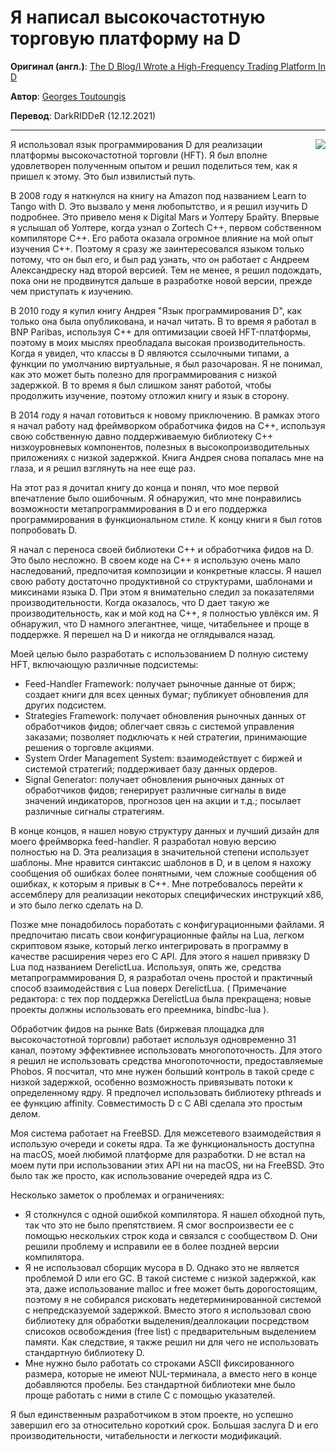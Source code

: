 # Я написал высокочастотную торговую платформу на D

**Оригинал (англ.)**: [The D Blog/I Wrote a High-Frequency Trading Platform In D](https://dlang.org/blog/2021/12/11/i-wrote-a-high-frequency-trading-platform-in-d/)

**Автор**: [Georges Toutoungis](https://dlang.org/blog/author/georgetoutoungis/)

**Перевод**: DarkRIDDeR (12.12.2021)

---

<img style="float: right; margin-left: 1em" src="https://i1.wp.com/dlang.org/blog/wp-content/uploads/2019/03/brain02.png?resize=200%2C200&ssl=1">

Я использовал язык программирования D для реализации платформы высокочастотной торговли (HFT). Я был вполне удовлетворен полученным опытом и решил поделиться тем, как я пришел к этому. Это был извилистый путь.

В 2008 году я наткнулся на книгу на Amazon под названием Learn to Tango with D. Это вызвало у меня любопытство, и я решил изучить D подробнее. Это привело меня к Digital Mars и Уолтеру Брайту. Впервые я услышал об Уолтере, когда узнал о Zortech C++, первом собственном компиляторе C++. Его работа оказала огромное влияние на мой опыт изучения C++. Поэтому я сразу же заинтересовался языком только потому, что он был его, и был рад узнать, что он работает с Андреем Александреску над второй версией. Тем не менее, я решил подождать, пока они не продвинутся дальше в разработке новой версии, прежде чем приступать к изучению.

В 2010 году я купил книгу Андрея "Язык программирования D", как только она была опубликована, и начал читать. В то время я работал в BNP Paribas, используя C++ для оптимизации своей HFT-платформы, поэтому в моих мыслях преобладала высокая производительность. Когда я увидел, что классы в D являются ссылочными типами, а функции по умолчанию виртуальные, я был разочарован. Я не понимал, как это может быть полезно для программирования с низкой задержкой. В то время я был слишком занят работой, чтобы продолжить изучение, поэтому отложил книгу и язык в сторону.

В 2014 году я начал готовиться к новому приключению. В рамках этого я начал работу над фреймворком обработчика фидов на C++, используя свою собственную давно поддерживаемую библиотеку C++ низкоуровневых компонентов, полезных в высокопроизводительных приложениях с низкой задержкой. Книга Андрея снова попалась мне на глаза, и я решил взглянуть на нее еще раз.

На этот раз я дочитал книгу до конца и понял, что мое первой впечатление было ошибочным. Я обнаружил, что мне понравились возможности метапрограммирования в D и его поддержка программирования в функциональном стиле. К концу книги я был готов попробовать D.

Я начал с переноса своей библиотеки C++ и обработчика фидов на D. Это было несложно. В своем коде на C++ я использую очень мало наследований, предпочитая композиции и конкретные классы. Я нашел свою работу достаточно продуктивной со структурами, шаблонами и миксинами языка D. При этом я внимательно следил за показателями производительности. Когда оказалось, что D дает такую же производительность, как и мой код на C++, я полностью увлёкся им. Я обнаружил, что D намного элегантнее, чище, читабельнее и проще в поддержке. Я перешел на D и никогда не оглядывался назад.

Моей целью было разработать  с использованием D полную систему HFT, включающую различные подсистемы:

- Feed-Handler Framework: получает рыночные данные от бирж; создает книги для всех ценных бумаг; публикует обновления для других подсистем.
- Strategies Framework: получает обновления рыночных данных от обработчиков фидов; облегчает связь с системой управления заказами; позволяет подключать к ней стратегии, принимающие решения о торговле акциями.
- System Order Management System: взаимодействует с биржей и системой стратегий; поддерживает базу данных ордеров.
- Signal Generator: получает обновления рыночных данных от обработчиков фидов; генерирует различные сигналы в виде значений индикаторов, прогнозов цен на акции и т.д.; посылает различные сигналы стратегиям.

В конце концов, я нашел новую структуру данных и лучший дизайн для моего фреймворка feed-handler. Я разработал новую версию полностью на D. Эта реализация в значительной степени использует шаблоны. Мне нравится синтаксис шаблонов в D, и в целом я нахожу сообщения об ошибках более понятными, чем сложные сообщения об ошибках, к которым я привык в C++. Мне потребовалось перейти к ассемблеру для реализации некоторых специфических инструкций x86, и это было легко сделать на D.

Позже мне понадобилось поработать с конфигурационными файлами. Я предпочитаю писать свои конфигурационные файлы на Lua, легком скриптовом языке, который легко интегрировать в программу в качестве расширения через его C API. Для этого я нашел привязку D Lua под названием DerelictLua. Используя, опять же, средства метапрограммирования D, я разработал очень простой и практичный способ взаимодействия с Lua поверх DerelictLua. ( Примечание редактора: с тех пор поддержка DerelictLua была прекращена; новые проекты должны использовать его преемника, bindbc-lua ).

Обработчик фидов на рынке Bats (биржевая площадка для высокочастотной торговли) работает используя одновременно 31 канал, поэтому эффективнее использовать многопоточность. Для этого я решил не использовать средства многопоточности, предоставляемые Phobos. Я посчитал, что мне нужен больший контроль в такой среде с низкой задержкой, особенно возможность привязывать потоки к определенному ядру. Я предпочел использовать библиотеку pthreads и ее функцию affinity. Совместимость D с C ABI сделала это простым делом.

Моя система работает на FreeBSD. Для межсетевого взаимодействия я использую очереди и сокеты ядра. Та же функциональность доступна на macOS, моей любимой платформе для разработки. D не встал на моем пути при использовании этих API ни на macOS, ни на FreeBSD. Это было так же просто, как использование очередей ядра из C.

Несколько заметок о проблемах и ограничениях:

- Я столкнулся с одной ошибкой компилятора. Я нашел обходной путь, так что это не было препятствием. Я смог воспроизвести ее с помощью нескольких строк кода и связался с сообществом D. Они решили проблему и исправили ее в более поздней версии компилятора.
- Я не использовал сборщик мусора в D. Однако это не является проблемой D или его GC. В такой системе с низкой задержкой, как эта, даже использование malloc и free может быть дорогостоящим, поэтому я не собирался рисковать недетерминированной системой с непредсказуемой задержкой. Вместо этого я использовал свою библиотеку для обработки выделения/деаллокации посредством списоков освобождения (free list) с предварительным выделением памяти. Как следствие, я также решил ни для чего не использовать стандартную библиотеку D.
- Мне нужно было работать со строками ASCII фиксированного размера, которые не имеют NUL-терминала, а вместо него в конце добавляются пробелы. Без стандартной библиотеки мне было проще работать с ними в стиле C с помощью указателей.

Я был единственным разработчиком в этом проекте, но успешно завершил его за относительно короткий срок. Большая заслуга D и его производительности, читабельности и легкости модификаций.







